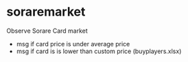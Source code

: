 # soraremarket
Observe Sorare Card market

- msg if card price is under average price
- msg if card is is lower than custom price (buyplayers.xlsx)
